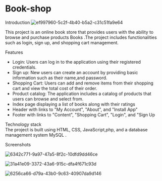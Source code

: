# Book-shop

Introduction
![ef997960-5c2f-4b40-b5a2-c31c51fa9e64](https://user-images.githubusercontent.com/95592721/216621444-757be1aa-2206-4927-b492-b8ae6d0f901d.JPG)


This project is an online book store  that provides users with the ability to browse and purchase products Books  .The project includes functionalities such as login, sign up, and shopping cart management.

Features
* Login: Users can log in to the application using their registered credentials.
* Sign up: New users can create an account by providing basic information such as their name,and password.
* Shopping Cart: Users can add and remove items from their shopping cart and view the total cost of their order.
* Product catalog: The application includes a catalog of products that users can browse and select from.
* Index page displaying a list of books along with their ratings
* Header with links to "My Account", "About", and "Install App"
* Footer with links to "Content", "Shopping Cart", "Login", and "Sign Up

Technology stack <br>
The project is built using HTML, CSS, JavaScript,php, and a database management system  MySQL .

Screenshots




![6342c771-9a97-47a5-8f2c-10dfd9dd46ce](https://user-images.githubusercontent.com/95592721/216621562-211fe766-dcad-4842-935a-18030d214c4c.jpg)


![31a41e09-3372-43a6-915c-dfa4f671c93d](https://user-images.githubusercontent.com/95592721/216621570-7e8be148-8238-4c5b-ba30-78323abc2d08.jpg)


![6256ca66-d79a-43b0-9c63-40907da9d146](https://user-images.githubusercontent.com/95592721/216621592-b3e7928a-7883-475b-93f3-2c1d404d91e0.jpg)
